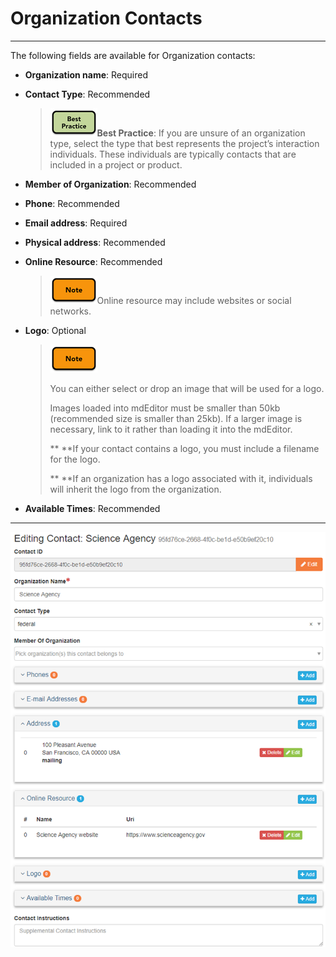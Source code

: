 # Organization Contacts

---

The following fields are available for Organization contacts:

* **Organization name**: Required
* **Contact Type**: Recommended
  > ![](/assets/best_practice_small.png)**Best Practice**: If you are unsure of an organization type, select the type that best represents the project’s interaction individuals. These individuals are typically contacts that are included in a project or product.
* **Member of Organization**: Recommended
* **Phone**: Recommended
* **Email address**: Required
* **Physical address**: Recommended
* **Online Resource**: Recommended

  > ![](/assets/note_small.png)Online resource may include websites or social networks.

* **Logo**: Optional

  > ![](/assets/note_small.png)
  >
  > You can either select or drop an image that will be used for a logo.  
  >   
  > Images loaded into mdEditor must be smaller than 50kb \(recommended size is smaller than 25kb\). If a larger image is necessary, link to it rather than loading it into the mdEditor.  
  >   
  > ** **If your contact contains a logo, you must include a filename for the logo.  
  >   
  > ** **If an organization has a logo associated with it, individuals will inherit the logo from the organization.

* **Available Times**: Recommended

---

![](/assets/organization_contact_page.png)

